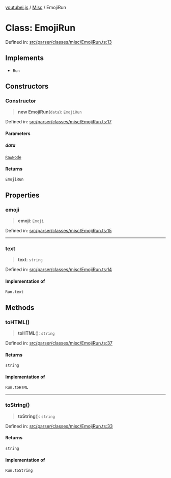 [youtubei.js](../../../../README.md) / [Misc](../README.md) / EmojiRun

# Class: EmojiRun

Defined in: [src/parser/classes/misc/EmojiRun.ts:13](https://github.com/LuanRT/YouTube.js/blob/0733f60b57877f6b8b87dfd5cc6195b5085f5c09/src/parser/classes/misc/EmojiRun.ts#L13)

## Implements

- `Run`

## Constructors

### Constructor

> **new EmojiRun**(`data`): `EmojiRun`

Defined in: [src/parser/classes/misc/EmojiRun.ts:17](https://github.com/LuanRT/YouTube.js/blob/0733f60b57877f6b8b87dfd5cc6195b5085f5c09/src/parser/classes/misc/EmojiRun.ts#L17)

#### Parameters

##### data

[`RawNode`](../../../../type-aliases/RawNode.md)

#### Returns

`EmojiRun`

## Properties

### emoji

> **emoji**: `Emoji`

Defined in: [src/parser/classes/misc/EmojiRun.ts:15](https://github.com/LuanRT/YouTube.js/blob/0733f60b57877f6b8b87dfd5cc6195b5085f5c09/src/parser/classes/misc/EmojiRun.ts#L15)

***

### text

> **text**: `string`

Defined in: [src/parser/classes/misc/EmojiRun.ts:14](https://github.com/LuanRT/YouTube.js/blob/0733f60b57877f6b8b87dfd5cc6195b5085f5c09/src/parser/classes/misc/EmojiRun.ts#L14)

#### Implementation of

`Run.text`

## Methods

### toHTML()

> **toHTML**(): `string`

Defined in: [src/parser/classes/misc/EmojiRun.ts:37](https://github.com/LuanRT/YouTube.js/blob/0733f60b57877f6b8b87dfd5cc6195b5085f5c09/src/parser/classes/misc/EmojiRun.ts#L37)

#### Returns

`string`

#### Implementation of

`Run.toHTML`

***

### toString()

> **toString**(): `string`

Defined in: [src/parser/classes/misc/EmojiRun.ts:33](https://github.com/LuanRT/YouTube.js/blob/0733f60b57877f6b8b87dfd5cc6195b5085f5c09/src/parser/classes/misc/EmojiRun.ts#L33)

#### Returns

`string`

#### Implementation of

`Run.toString`
